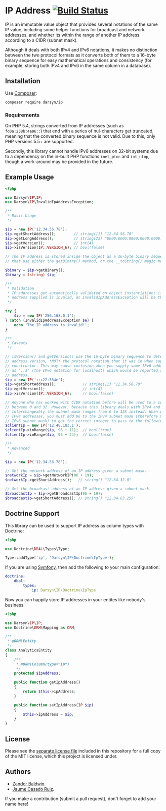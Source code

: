 # IP Address [![Build Status](https://travis-ci.org/darsyn/ip.svg?branch=master)](https://travis-ci.org/darsyn/ip)

IP is an immutable value object that provides several notations of the same IP value, including some helper functions
for broadcast and network addresses, and whether its within the range of another IP address according to a CIDR
(subnet mask).

Although it deals with both IPv4 and IPv6 notations, it makes no distinction between the two protocol formats as it
converts both of them to a 16-byte binary sequence for easy mathematical operations and consistency (for example,
storing both IPv4 and IPv6 in the same column in a database).

## Installation

Use [Composer](http://getcomposer.org):

```bash
composer require darsyn/ip
```

### Requirements

On PHP 5.4, strings converted from IP addresses (such as `fd0a:238b:4a96::`) that end with a series of nul-characters
get truncated, meaning that the converted binary sequence is not valid. Due to this, only PHP versions 5.5+ are
supported.

Secondly, this library cannot handle IPv6 addresses on 32-bit systems due to a dependency on the in-built PHP functions
`inet_pton` and `int_ntop`, though a work-around may be provided in the future.

## Example Usage

```php
<?php

use Darsyn\IP\IP;
use Darsyn\IP\InvalidIpAddressException;

/**
 * Basic Usage
 */

$ip = new IP('12.34.56.78');
$ip->getShortAddress();        // string(11) "12.34.56.78"
$ip->getLongAddress();         // string(23) "0000:0000:0000:0000:0000:0000:0c22:384e"
$ip->getVersion();             // int(4)
$ip->isVersion(IP::VERSION_6); // bool(false)

// The IP address is stored inside the object as a 16-byte binary sequence. To access
// that use either the getBinary() method, or the __toString() magic method.

$binary = $ip->getBinary();
$binary = (string) $ip;

/**
 * Validation
 * IP addresses get automatically validated on object instantiation; if the IP
 * address supplied is invalid, an InvalidIpAddressException will be thrown.
 */

try {
    $ip = new IP('256.168.0.1');
} catch (InvalidIpAddressException $e) {
    echo 'The IP address is invalid!';
}

/**
 * Caveats
 */

// isVersion() and getVersion() use the 16-byte binary sequence to determine the IP
// address version, *NOT* the protocol notation that it was in when supplied to the
// constructor. This may cause confusion when you supply some IPv6 addresses - such
// as "::1" (the IPv6 notation for localhost) which would be reported as a version 4
// address.
$ip = new IP('::c22:384e');
$ip->getShortAddress();            // string(11) "12.34.56.78"
$ip->getVersion();                 // int(4)
$ip->isVersion(IP::VERSION_6);     // bool(false)

// Anyone who has worked with CIDR notation before will be used to a subnet mask
// between 0 and 32. However, because this library deals with IPv4 and IPv6
// interchangeably the subnet mask ranges from 0 to 128 instead. When working with
// IPv4 addresses, you must add 96 to the IPv4 subnet mask (therefore making it an
// IPv6 subnet mask) to get the correct integer to pass to the following methods.
$clientIp = new IP('12.48.183.1');
$clientIp->inRange($ip, 96 + 11);  // bool(true)
$clientIp->inRange($ip, 96 + 24);  // bool(false)

/**
 * Advanced
 */

$ip = new IP('12.34.56.78');

// Get the network address of an IP address given a subnet mask.
$networkIp = $ip->getNetworkIP(96 + 19);
$networkIp->getShortAddress();   // string() "12.34.32.0"

// Get the broadcast address of an IP address given a subnet mask.
$broadcastIp = $ip->getBroadcastIp(96 + 19);
$broadcastIp->getShortAddress(); // string() "12.34.63.255"
```

## Doctrine Support

This library can be used to support IP address as column types with Doctrine:

```php
<?php

use Doctrine\DBAL\Types\Type;

Type::addType('ip', 'Darsyn\IP\Doctrine\IpType');
```

If you are using [Symfony](http://symfony.com), then add the following to your main configuration:

```yaml
doctrine:
    dbal:
        types:
            ip: Darsyn\IP\Doctrine\IpType
```

Now you can happily store IP addresses in your entites like nobody's business:

```php
<?php

use Darsyn\IP\IP;
use Doctrine\ORM\Mapping as ORM;

/**
 * @ORM\Entity
 */
class AnalyticsEntity
{
    /**
     * @ORM\Column(type="ip")
     */
    protected $ipAddress;

    public function getIpAddress()
    {
        return $this->ipAddress;
    }

    public function setIpAddress(IP $ip)
    {
        $this->ipAddress = $ip;
    }
}
```

## License

Please see the [separate license file](LICENSE.md) included in this repository for a full copy of the MIT license,
which this project is licensed under.

## Authors

- [Zander Baldwin](http://zanderbaldwin.com).
- [Jaume Casado Ruiz](http://jau.cat).

If you make a contribution (submit a pull request), don't forget to add your name here!
